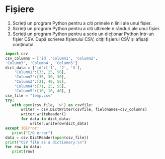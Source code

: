 # Fișiere

1. Scrieți un program Python pentru a citi primele n linii ale unui fișier.
2. Scrieți un program Python pentru a citi ultimele n rânduri ale unui fișier.
3. Scrieți un program Python pentru a scrie un dicționar Python într-un fișier CSV. După scrierea fișierului CSV, citiți fișierul CSV și afișați conținutul.

```python
import csv
csv_columns = ['id','Column1', 'Column2', 
'Column3', 'Column4', 'Column5']
dict_data = {'id':['1', '2', '3'],
    'Column1':[33, 25, 56],
    'Column2':[35, 30, 30],
    'Column3':[21, 40, 55],
    'Column4':[71, 25, 55],
    'Column5':[10, 10, 40], }
csv_file = "temp.csv"
try:
   with open(csv_file, 'w') as csvfile:
       writer = csv.DictWriter(csvfile, fieldnames=csv_columns)
       writer.writeheader()
       for data in dict_data:
           writer.writerow(dict_data)
except IOError:
   print("I/O error")
data = csv.DictReader(open(csv_file))
print("CSV file as a dictionary:\n")
for row in data:
   print(row)
```

